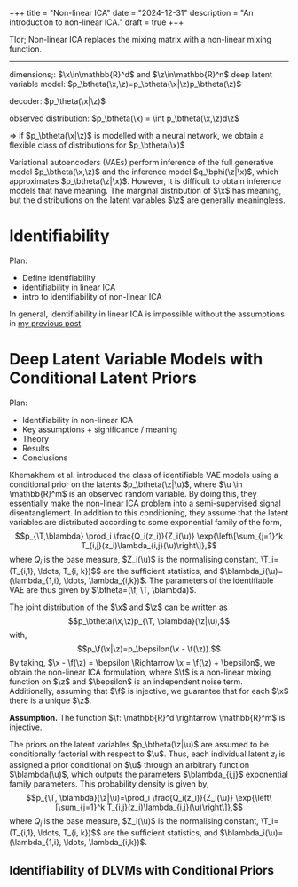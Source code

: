 +++
title = "Non-linear ICA"
date = "2024-12-31"
description = "An introduction to non-linear ICA."
draft = true
+++

Tldr; Non-linear ICA replaces the mixing matrix with a non-linear mixing function.

--- 
$\newcommand{\z}{\mathbf{z}}$
$\newcommand{\x}{\mathbf{x}}$
$\newcommand{\u}{\mathbf{u}}$
$\newcommand{\btheta}{\mathbf{\theta}}$
$\newcommand{\bphi}{\mathbf{\phi}}$
$\newcommand{\f}{\mathbf{f}}$
$\newcommand{\T}{\mathbf{T}}$
$\newcommand{\blambda}{\mathbf{\lambda}}$
$\newcommand{\bepsilon}{\mathbf{\varepsilon}}$

dimensions;: $\x\in\mathbb{R}^d$ and $\z\in\mathbb{R}^n$
deep latent variable model: $p_\btheta(\x,\z)=p_\btheta(\x|\z)p_\btheta(\z)$

decoder: $p_\theta(\x|\z)$

observed distribution: $p_\btheta(\x) = \int p_\btheta(\x,\z)d\z$

$\Rightarrow$ if $p_\btheta(\x|\z)$ is modelled with a neural network, we obtain a flexible class of distributions for $p_\btheta(\x)$

Variational autoencoders (VAEs) perform inference of the full generative model $p_\btheta(\x,\z)$ and the inference model $q_\bphi(\z|\x)$, which approximates $p_\btheta(\z|\x)$. However, it is difficult to obtain inference models that have meaning. The marginal distribution of $\x$ has meaning, but the distributions on the latent variables $\z$ are generally meaningless. 

# Identifiability
Plan:
- Define identifiability
- identifiability in linear ICA
- intro to identifiability of non-linear ICA

In general, identifiability in linear ICA is impossible without the assumptions in [my previous post](http://localhost:1313/infomax-and-linear-ica/). 

# Deep Latent Variable Models with Conditional Latent Priors

Plan:
- Identifiability in non-linear ICA 
- Key assumptions + significance / meaning
- Theory 
- Results
- Conclusions



Khemakhem et al. introduced the class of identifiable VAE models using a conditional prior on the latents $p_\btheta(\z|\u)$, where $\u \in \mathbb{R}^m$ is an observed random variable. By doing this, they essentially make the non-linear ICA problem into a semi-supervised signal disentanglement. In addition to this conditioning, they assume that the latent variables are distributed according to some exponential family of the form, $$p_{\T,\blambda} \prod_i \frac{Q_i(z_i)}{Z_i(\u)} \exp{\left\[\sum_{j=1}^k T_{i,j}(z_i)\lambda_{i,j}(\u)\right\]},$$ where $Q_i$ is the base measure, $Z_i(\u)$ is the normalising constant, \T_i=(T_{i,1}, \ldots, T_{i, k})$$ are the sufficient statistics, and $\blambda_i(\u)=(\lambda_{1,i}, \ldots, \lambda_{i,k})$. The parameters of the identifiable VAE are thus given by $\btheta=(\f, \T, \blambda)$.

The joint distribution of the $\x$ and $\z$ can be written as $$p_\btheta(\x,\z)p_{\T, \blambda}(\z|\u),$$ with, $$p_\f(\x|\z)=p_\bepsilon(\x - \f(\z)).$$ By taking, $\x - \f(\z) = \bepsilon \Rightarrow \x = \f(\z) + \bepsilon$, we obtain the non-linear ICA formulation, where $\f$ is a non-linear mixing function on $\z$ and $\bepsilon$ is an independent noise term. Additionally, assuming that $\f$ is injective, we guarantee that for each $\x$ there is a unique $\z$.

**Assumption.** The function $\f: \mathbb{R}^d \rightarrow \mathbb{R}^m$ is injective.

The priors on the latent variables $p_\btheta(\z|\u)$ are assumed to be conditionally factorial with respect to $\u$. Thus, each individual latent $z_{i}$ is assigned a prior conditional on $\u$ through an arbitrary function $\blambda(\u)$, which outputs the parameters $\blambda_{i,j}$ exponential family parameters. This probability density is given by, $$p_{\T, \blambda}(\z|\u)=\prod_i \frac{Q_i(z_i)}{Z_i(\u)} \exp{\left\[\sum_{j=1}^k T_{i,j}(z_i)\lambda_{i,j}(\u)\right\]},$$ where $Q_i$ is the base measure, $Z_i(\u)$ is the normalising constant, \T_i=(T_{i,1}, \ldots, T_{i, k})$$ are the sufficient statistics, and $\blambda_i(\u)=(\lambda_{1,i}, \ldots, \lambda_{i,k})$.

## Identifiability of DLVMs with Conditional Priors